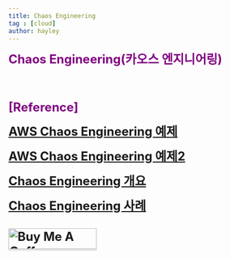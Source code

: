 ```yaml
---
title: Chaos Engineering
tag : [cloud]
author: hayley
---
```


<font size="5" color="purple"><b>Chaos Engineering(카오스 엔지니어링)</b></font>
<p>
<br>
<br>
<br> <font size="5" color="purple"><b>[Reference]
<p><a href="https://github.com/Young-ook/terraform-aws-eks/tree/main/examples/fis">AWS Chaos Engineering 예제</a> 
<p><a href="https://github.com/aws-samples/aws-fault-injection-simulator-samples">AWS Chaos Engineering 예제2</a>  
<p><a href="https://engineering-skcc.github.io/performancetest/Chaos_Engineering/#6-chaos-engineering-%EB%8F%84%EC%9E%85-%EC%82%AC%EB%A1%80---target">Chaos Engineering 개요</a>
<p><a href="https://tech.target.com/blog/chaos-engineering-at-target-part-1">Chaos Engineering 사례</a>  
<br>
<br>  
<a href="https://www.buymeacoffee.com/yhshim17" target="_blank"><img src="https://www.buymeacoffee.com/assets/img/custom_images/orange_img.png" alt="Buy Me A Coffee" style="height: 41px !important;width: 174px !important;box-shadow: 0px 3px 2px 0px rgba(190, 190, 190, 0.5) !important;-webkit-box-shadow: 0px 3px 2px 0px rgba(190, 190, 190, 0.5) !important;" ></a>


